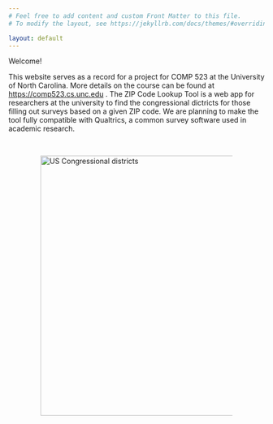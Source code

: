 ```yaml
---
# Feel free to add content and custom Front Matter to this file.
# To modify the layout, see https://jekyllrb.com/docs/themes/#overriding-theme-defaults

layout: default
---
```


Welcome!

This website serves as a record for a project for COMP 523 at the University of North Carolina. More details on the course can be found at <a href="https://comp523.cs.unc.edu"> https://comp523.cs.unc.edu </a>. The ZIP Code Lookup Tool is a web app for researchers at the university to find the congressional dictricts for those filling out surveys based on a given ZIP code. We are planning to make the tool fully compatible with Qualtrics, a common survey software used in academic research.

<br>

<a style="display: block; margin-left: auto; margin-right: auto; width: 75%" title="File:US House Winning Margins Runoff.png: Marcus Graly derivative work: Mr. Matté (if there is an issue with this image, contact me using this image&#039;s Commons talk page or my English Wikipedia talk page; I&#039;ll know about it a lot faster), CC BY-SA 2.5 &lt;https://creativecommons.org/licenses/by-sa/2.5&gt;, via Wikimedia Commons" href="https://commons.wikimedia.org/wiki/File:US_Congressional_districts.svg"><img width="512" alt="US Congressional districts" src="https://upload.wikimedia.org/wikipedia/commons/thumb/2/24/US_Congressional_districts.svg/512px-US_Congressional_districts.svg.png"></a>
